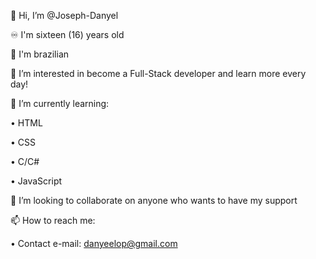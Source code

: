 👋 Hi, I’m @Joseph-Danyel

♾️ I'm sixteen (16) years old

🍃 I'm brazilian

👀 I’m interested in become a Full-Stack developer and learn more every day!

🌱 I’m currently learning:

• HTML

• CSS

• C/C#

• JavaScript

💞️ I’m looking to collaborate on anyone who wants to have my support

📫 How to reach me:

• Contact e-mail: danyeelop@gmail.com

